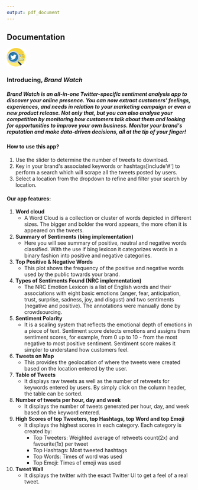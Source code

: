 ```yaml
---
output: pdf_document
---
```


## **Documentation**

<img src="www/logo_modified.png" title="plot of chunk unnamed-chunk-1" alt="plot of chunk unnamed-chunk-1" width="50px" />

### **Introducing,** *Brand Watch*

##### Brand Watch is an all-in-one Twitter-specific sentiment analysis app to discover your online presence. You can now extract customers' feelings, experiences, and needs in relation to your marketing campaign or even a new product release. Not only that, but you can also analyse your competition by monitoring how customers talk about them and looking for opportunities to improve your own business. Monitor your brand's reputation and make data-driven decisions, all at the tip of your finger!

#### **How to use this app?**

1.  Use the slider to determine the number of tweets to download.
2.  Key in your brand's associated keywords or hashtags[include'#'] to perform a search which will scrape all the tweets posted by users.
3.  Select a location from the dropdown to refine and filter your search by location.

#### **Our app features:**

1.  **Word cloud**
    -   A Word Cloud is a collection or cluster of words depicted in different sizes. The bigger and bolder the word appears, the more often it is appeared on the tweets.
2.  **Summary of Sentiments (bing implementation)**
    -   Here you will see summary of positive, neutral and negative words classified. With the use if bing lexicon it categorizes words in a binary fashion into positive and negative categories.
3.  **Top Positive & Negative Words**
    -   This plot shows the frequency of the positive and negative words used by the public towards your brand.
4.  **Types of Sentiments Found (NRC implementation)**
    -   The NRC Emotion Lexicon is a list of English words and their associations with eight basic emotions (anger, fear, anticipation, trust, surprise, sadness, joy, and disgust) and two sentiments (negative and positive). The annotations were manually done by crowdsourcing.
5.  **Sentiment Polarity**
    -   It is a scaling system that reflects the emotional depth of emotions in a piece of text. Sentiment score detects emotions and assigns them sentiment scores, for example, from 0 up to 10 - from the most negative to most positive sentiment. Sentiment score makes it simpler to understand how customers feel.
6.  **Tweets on Map**
    -   This provides the geolocation of where the tweets were created based on the location entered by the user.
7.  **Table of Tweets**
    -   It displays raw tweets as well as the number of retweets for keywords entered by users. By simply click on the column header, the table can be sorted.
8.  **Number of tweets per hour, day and week**
    -   It displays the number of tweets generated per hour, day, and week based on the keyword entered.
9.  **High Scores of top Tweeters, top Hashtags, top Word and top Emoji**
    -   It displays the highest scores in each category. Each category is created by:
        -   Top Tweeters: Weighted average of retweets count(2x) and favourite(1x) per tweet
        -   Top Hashtags: Most tweeted hashtags
        -   Top Words: Times of word was used
        -   Top Emoji: Times of emoji was used
10. **Tweet Wall**
    -   It displays the twitter with the exact Twitter UI to get a feel of a real tweet.
